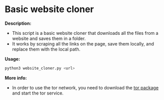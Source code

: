 # Basic website cloner

**Description:**
* This script is a basic website cloner that downloads all the files from a website and saves them in a folder.
* It works by scraping all the links on the page, save them locally, and replace them with the local path.

**Usage:**
```bash
python3 website_cloner.py <url>
```

**More info:**
* In order to use the tor network, you need to download the [tor package](https://www.torproject.org/dist/torbrowser/11.0.9/tor-win32-0.4.6.10.zip) and start the tor service.